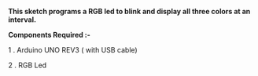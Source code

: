 **This sketch programs a RGB led to blink and display all three colors at an interval.**

**Components Required :-**

1 . Arduino UNO REV3 ( with USB cable)

2 . RGB Led
